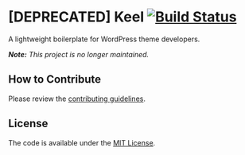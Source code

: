 # [DEPRECATED] Keel [![Build Status](https://travis-ci.org/cferdinandi/keel.svg)](https://travis-ci.org/cferdinandi/keel)

A lightweight boilerplate for WordPress theme developers.

*__Note:__ This project is no longer maintained.*



## How to Contribute

Please review the [contributing guidelines](CONTRIBUTING.md).



## License

The code is available under the [MIT License](LICENSE.md).
